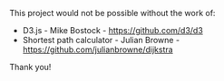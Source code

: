 This project would not be possible without the work of:

* D3.js - Mike Bostock - https://github.com/d3/d3
* Shortest path calculator - Julian Browne - https://github.com/julianbrowne/dijkstra

Thank you!
